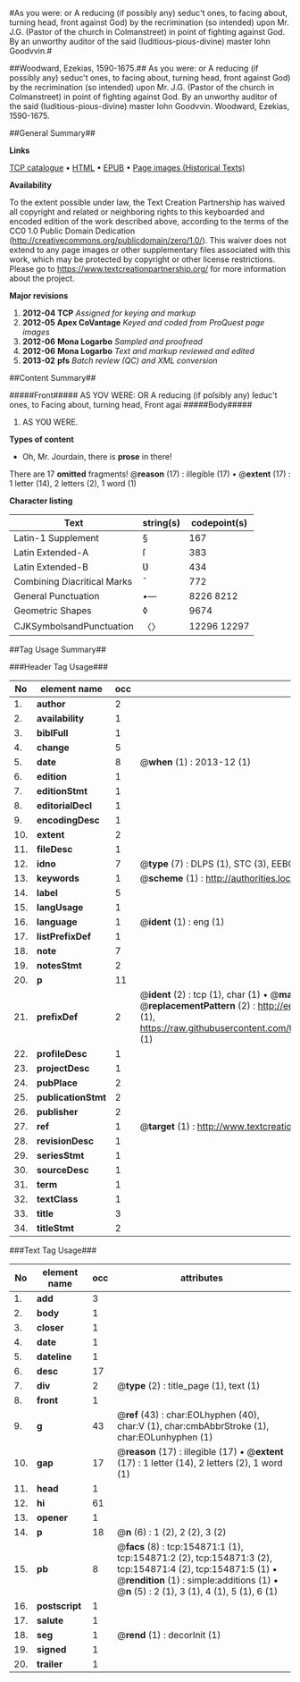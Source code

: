 #As you were: or A reducing (if possibly any) seduc't ones, to facing about, turning head, front against God) by the recrimination (so intended) upon Mr. J.G. (Pastor of the church in Colmanstreet) in point of fighting against God. By an unworthy auditor of the said (Iuditious-pious-divine) master Iohn Goodvvin.#

##Woodward, Ezekias, 1590-1675.##
As you were: or A reducing (if possibly any) seduc't ones, to facing about, turning head, front against God) by the recrimination (so intended) upon Mr. J.G. (Pastor of the church in Colmanstreet) in point of fighting against God. By an unworthy auditor of the said (Iuditious-pious-divine) master Iohn Goodvvin.
Woodward, Ezekias, 1590-1675.

##General Summary##

**Links**

[TCP catalogue](http://www.ota.ox.ac.uk/tcp/)  • 
[HTML](http://tei.it.ox.ac.uk/tcp/Texts-HTML/free/A96/A96883.html)  • 
[EPUB](http://tei.it.ox.ac.uk/tcp/Texts-EPUB/free/A96/A96883.epub) • 
[Page images (Historical Texts)](https://historicaltexts.jisc.ac.uk/eebo-99872674e)

**Availability**

To the extent possible under law, the Text Creation Partnership has waived all copyright and related or neighboring rights to this keyboarded and encoded edition of the work described above, according to the terms of the CC0 1.0 Public Domain Dedication (http://creativecommons.org/publicdomain/zero/1.0/). This waiver does not extend to any page images or other supplementary files associated with this work, which may be protected by copyright or other license restrictions. Please go to https://www.textcreationpartnership.org/ for more information about the project.

**Major revisions**

1. __2012-04__ __TCP__ *Assigned for keying and markup*
1. __2012-05__ __Apex CoVantage__ *Keyed and coded from ProQuest page images*
1. __2012-06__ __Mona Logarbo__ *Sampled and proofread*
1. __2012-06__ __Mona Logarbo__ *Text and markup reviewed and edited*
1. __2013-02__ __pfs__ *Batch review (QC) and XML conversion*

##Content Summary##

#####Front#####
AS YOV WERE: OR A reducing (if poſsibly any) ſeduc't ones, to Facing about, turning head, Front agai
#####Body#####

1. AS YOƲ WERE.

**Types of content**

  * Oh, Mr. Jourdain, there is **prose** in there!

There are 17 **omitted** fragments! 
 @__reason__ (17) : illegible (17)  •  @__extent__ (17) : 1 letter (14), 2 letters (2), 1 word (1)

**Character listing**


|Text|string(s)|codepoint(s)|
|---|---|---|
|Latin-1 Supplement|§|167|
|Latin Extended-A|ſ|383|
|Latin Extended-B|Ʋ|434|
|Combining             Diacritical Marks|̄|772|
|General Punctuation|•—|8226 8212|
|Geometric Shapes|◊|9674|
|CJKSymbolsandPunctuation|〈〉|12296 12297|

##Tag Usage Summary##

###Header Tag Usage###

|No|element name|occ|attributes|
|---|---|---|---|
|1.|__author__|2||
|2.|__availability__|1||
|3.|__biblFull__|1||
|4.|__change__|5||
|5.|__date__|8| @__when__ (1) : 2013-12 (1)|
|6.|__edition__|1||
|7.|__editionStmt__|1||
|8.|__editorialDecl__|1||
|9.|__encodingDesc__|1||
|10.|__extent__|2||
|11.|__fileDesc__|1||
|12.|__idno__|7| @__type__ (7) : DLPS (1), STC (3), EEBO-CITATION (1), PROQUEST (1), VID (1)|
|13.|__keywords__|1| @__scheme__ (1) : http://authorities.loc.gov/ (1)|
|14.|__label__|5||
|15.|__langUsage__|1||
|16.|__language__|1| @__ident__ (1) : eng (1)|
|17.|__listPrefixDef__|1||
|18.|__note__|7||
|19.|__notesStmt__|2||
|20.|__p__|11||
|21.|__prefixDef__|2| @__ident__ (2) : tcp (1), char (1)  •  @__matchPattern__ (2) : ([0-9\-]+):([0-9IVX]+) (1), (.+) (1)  •  @__replacementPattern__ (2) : http://eebo.chadwyck.com/downloadtiff?vid=$1&page=$2 (1), https://raw.githubusercontent.com/textcreationpartnership/Texts/master/tcpchars.xml#$1 (1)|
|22.|__profileDesc__|1||
|23.|__projectDesc__|1||
|24.|__pubPlace__|2||
|25.|__publicationStmt__|2||
|26.|__publisher__|2||
|27.|__ref__|1| @__target__ (1) : http://www.textcreationpartnership.org/docs/. (1)|
|28.|__revisionDesc__|1||
|29.|__seriesStmt__|1||
|30.|__sourceDesc__|1||
|31.|__term__|1||
|32.|__textClass__|1||
|33.|__title__|3||
|34.|__titleStmt__|2||


###Text Tag Usage###

|No|element name|occ|attributes|
|---|---|---|---|
|1.|__add__|3||
|2.|__body__|1||
|3.|__closer__|1||
|4.|__date__|1||
|5.|__dateline__|1||
|6.|__desc__|17||
|7.|__div__|2| @__type__ (2) : title_page (1), text (1)|
|8.|__front__|1||
|9.|__g__|43| @__ref__ (43) : char:EOLhyphen (40), char:V (1), char:cmbAbbrStroke (1), char:EOLunhyphen (1)|
|10.|__gap__|17| @__reason__ (17) : illegible (17)  •  @__extent__ (17) : 1 letter (14), 2 letters (2), 1 word (1)|
|11.|__head__|1||
|12.|__hi__|61||
|13.|__opener__|1||
|14.|__p__|18| @__n__ (6) : 1 (2), 2 (2), 3 (2)|
|15.|__pb__|8| @__facs__ (8) : tcp:154871:1 (1), tcp:154871:2 (2), tcp:154871:3 (2), tcp:154871:4 (2), tcp:154871:5 (1)  •  @__rendition__ (1) : simple:additions (1)  •  @__n__ (5) : 2 (1), 3 (1), 4 (1), 5 (1), 6 (1)|
|16.|__postscript__|1||
|17.|__salute__|1||
|18.|__seg__|1| @__rend__ (1) : decorInit (1)|
|19.|__signed__|1||
|20.|__trailer__|1||
